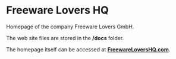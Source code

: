 # Freeware Lovers HQ

Homepage of the company Freeware Lovers GmbH.

The web site files are stored in the **/docs** folder.

The homepage itself can be accessed at **[FreewareLoversHQ.com](https://freewarelovershq.com/)**.
